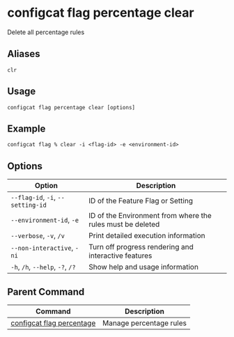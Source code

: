 # configcat flag percentage clear
Delete all percentage rules
## Aliases
`clr`
## Usage
```
configcat flag percentage clear [options]
```
## Example
```
configcat flag % clear -i <flag-id> -e <environment-id>
```
## Options
| Option | Description |
| ------ | ----------- |
| `--flag-id`, `-i`, `--setting-id` | ID of the Feature Flag or Setting |
| `--environment-id`, `-e` | ID of the Environment from where the rules must be deleted |
| `--verbose`, `-v`, `/v` | Print detailed execution information |
| `--non-interactive`, `-ni` | Turn off progress rendering and interactive features |
| `-h`, `/h`, `--help`, `-?`, `/?` | Show help and usage information |
## Parent Command
| Command | Description |
| ------ | ----------- |
| [configcat flag percentage](configcat-flag-percentage.md) | Manage percentage rules |
